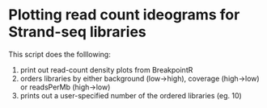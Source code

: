 # Plotting read count ideograms for Strand-seq libraries
This script does the folllowing:

1) print out read-count density plots from BreakpointR
2) orders libraries by either background (low->high), coverage (high->low) or readsPerMb (high->low)
3) prints out a user-specified number of the ordered libraries (eg. 10)

[]("readCounts_perc.coverage.pdf")
